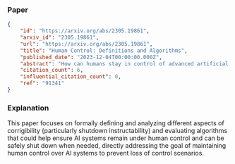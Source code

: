### Paper

```json
{
	"id": "https://arxiv.org/abs/2305.19861",
	"arxiv_id": "2305.19861",
	"url": "https://arxiv.org/abs/2305.19861",
	"title": "Human Control: Definitions and Algorithms",
	"published_date": "2023-12-04T00:00:00.000Z",
	"abstract": "How can humans stay in control of advanced artificial intelligence systems? One proposal is corrigibility, which requires the agent to follow the instructions of a human overseer, without inappropriately influencing them. In this paper, we formally define a variant of corrigibility called shutdown instructability, and show that it implies appropriate shutdown behavior, retention of human autonomy, and avoidance of user harm. We also analyse the related concepts of non-obstruction and shutdown alignment, three previously proposed algorithms for human control, and one new algorithm.",
	"citation_count": 6,
	"influential_citation_count": 0,
	"ref": "91341"
}
```

### Explanation

This paper focuses on formally defining and analyzing different aspects of corrigibility (particularly shutdown instructability) and evaluating algorithms that could help ensure AI systems remain under human control and can be safely shut down when needed, directly addressing the goal of maintaining human control over AI systems to prevent loss of control scenarios.

